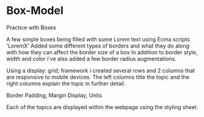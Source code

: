 # Box-Model
Practice with Boxes 

A few simple boxes being filled with some Lorem text using Ecma scripts 'LoremX'
Added some different types of borders and what they do along with how they can affect the border size of a box
In addition to border style, width and color i've also added a few border radius augmentations.

Using a display: grid; framework i created several rows and 2 columns that are responsive to mobile devices.
The left columns title the topic and the right columns explain the topic in further detail.  

Border
Padding, Margin
Display, Units

Each of the topics are displayed within the webpage using the styling sheet.  
